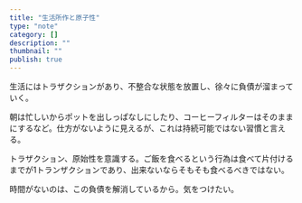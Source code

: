 ```yaml
---
title: "生活所作と原子性"
type: "note"
category: []
description: ""
thumbnail: ""
publish: true
---
```


生活にはトラザクションがあり、不整合な状態を放置し、徐々に負債が溜まっていく。

朝は忙しいからポットを出しっぱなしにしたり、コーヒーフィルターはそのままにするなど。仕方がないように見えるが、これは持続可能ではない習慣と言える。

トラザクション、原始性を意識する。ご飯を食べるという行為は食べて片付けるまでが1トランザクションであり、出来ないならそもそも食べるべきではない。

時間がないのは、この負債を解消しているから。気をつけたい。
